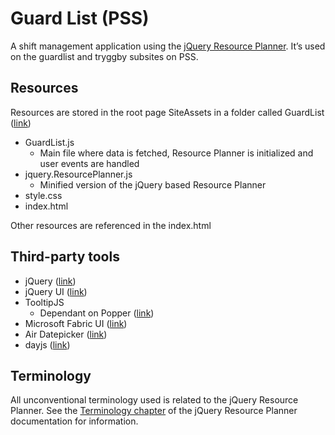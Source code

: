 # Guard List (PSS)
A shift management application using the [jQuery Resource Planner](resource-planner/introduction). It’s used on the guardlist and tryggby subsites on PSS. 

## Resources
Resources are stored in the root page SiteAssets in a folder called GuardList ([link](https://psssecuritas.signin.no/SiteAssets/Forms/AllItems.aspx?RootFolder=%2FSiteAssets%2FGuardList&FolderCTID=0x012000C7E410989548A14DB5B78F0F67452B8F&View=%7BFCED0165%2D2F8B%2D44E0%2D8F84%2DBD66768047A9%7D))
- GuardList.js 
	- Main file where data is fetched, Resource Planner is initialized and user events are handled 
- jquery.ResourcePlanner.js 
	- Minified version of the jQuery based Resource Planner 
- style.css 
- index.html 

Other resources are referenced in the index.html 

## Third-party tools
- jQuery ([link](https://jquery.com/))
- jQuery UI ([link](https://jqueryui.com/))
- TooltipJS
	- Dependant on Popper ([link](https://popper.js.org/docs/v2/))
- Microsoft Fabric UI ([link](https://developer.microsoft.com/en-us/fabric-js))
- Air Datepicker ([link](http://t1m0n.name/air-datepicker/docs/))
- dayjs ([link](https://day.js.org/))

## Terminology
All unconventional terminology used is related to the jQuery Resource Planner. See the [Terminology chapter](http://localhost:3000/#/resource-planner/introduction?id=terminology) of the jQuery Resource Planner documentation for information. 